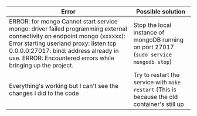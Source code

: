 | Error | Possible solution |
| ----- | ------ |
| ERROR: for mongo  Cannot start service mongo: driver failed programming external connectivity on endpoint mongo (xxxxxx): Error starting userland proxy: listen tcp 0.0.0.0:27017: bind: address already in use. ERROR: Encountered errors while bringing up the project. | Stop the local instance of mongoDB running on port 27017 (`sudo service mongodb stop`) |
| Everything's working but I can't see the changes I did to the code | Try to restart the service with `make restart` (This is because the old container's still up |
